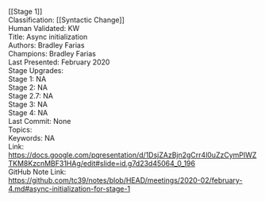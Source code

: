 [[Stage 1]]<br>Classification: [[Syntactic Change]]<br>Human Validated: KW<br>Title: Async initialization<br>Authors: Bradley Farias<br>Champions: Bradley Farias<br>Last Presented: February 2020<br>Stage Upgrades:<br>Stage 1: NA  
Stage 2: NA  
Stage 2.7: NA  
Stage 3: NA  
Stage 4: NA<br>Last Commit: None<br>Topics: <br>Keywords: NA<br>
Link: https://docs.google.com/pqresentation/d/1DsjZAzBjn2gCrr4l0uZzCymPIWZTKM8KzcnMBF31HAg/edit#slide=id.g7d23d45064_0_196 <br>GitHub Note Link: https://github.com/tc39/notes/blob/HEAD/meetings/2020-02/february-4.md#async-initialization-for-stage-1
